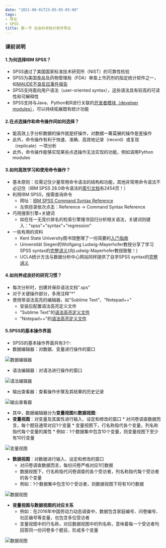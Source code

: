 ```yaml
---
date: "2021-08-01T23:05:05-05:00"
tags:
- 导论
- SPSS
title: 第一节 社会科学统计软件导论
---
```



### 课前说明
#### 1.为何选择IBM SPSS？
* SPSS通过了美国国家标准技术研究所（NIST）的可靠性检验
* SPSS为美国食品及药物管理局（FDA）审查上市药剂的指定统计软件之一，如[MAUDE不良反应事件报告](https://www.accessdata.fda.gov/scripts/cdrh/cfdocs/cfmaude/detail.cfm?mdrfoi__id=11065079&pc=NIU)
* SPSS支持面向用户语法（user-oriented syntax），这些语法具有较高的可读性和可解释性
* SPSS支持与Java、Python和R进行关联的[开发者模块（develper modules）](http://ibmpredictiveanalytics.github.io/)，可以持续拓展既有统计功能
#### 2.在点选操作和命令操作间如何选择？
* 能高效上手分析数据的操作就是好操作，对数据一筹莫展的操作是差操作
* 此外，命令操作有利于快速、准确、高效地记录（record）或复现（replicate）一项分析
* 此外，命令操作能够实现某些点选操作无法实现的功能，例如调用Python modules
#### 3.如何高效学习和使用命令操作？
* 基本原则：仅需记住少量常用命令语法的结构和功能，其他非常用命令语法不必记住（IBM SPSS 28.0命令语法的[索引文档](https://www.ibm.com/docs/en/SSLVMB_28.0.0/pdf/IBM_SPSS_Statistics_Command_Syntax_Reference.pdf)有2454页！）
* 利用IBM SPSS，按需查询命令
  - 网址：[IBM SPSS Command Syntax Reference](https://www.ibm.com/docs/en/spss-statistics/SaaS?topic=reference-introduction-guide-command-syntax)
  - 左侧目录依次点击：Reference -> Command Syntax Reference
* 巧用搜索引擎+关键词
  - 如在任一无竞价排名的检索引擎搜寻回归分析相关语法，关键词则键入："spss"+"syntax"+"regression"
* 一些有用的资料
  - Kent State University图书馆整理了一份简要的[入门指南](https://libguides.library.kent.edu/SPSS/Syntax)
  - Universität Siegen的Wolfgang Ludwig-Mayerhofer教授分享了学习SPSS syntax的[完整讲义](https://wlm.userweb.mwn.de/SPSS/)(向Ludwig-Mayerhofer教授致敬！)
  - UCLA统计方法与数据分析中心网站同样提供了自学SPSS syntax的[完整讲义](https://stats.oarc.ucla.edu/spss/seminars/introduction-to-spss-syntax-2/)
#### 4.如何养成良好的研究习惯？
* 每次分析时，创建并保存语法文档".sps"
* 对于关键操作部分，多用注释"*"
* 使用带语法高亮的编辑器，如"Sublime Text"、"Notepad++" 
	* 安装后配置语法高亮定义文件
	* "Sublime Text"的[语法高亮定义文件](https://gist.github.com/radum/4070908)
	* "Notepad++"的[语法高亮定义文件](https://github.com/Remix4Dev/npp-spss)
#### 5.SPSS的基本操作界面
* SPSS的基本操作界面共有3个:
* 数据编辑器：对数据、变量进行操作的窗口

![数据编辑器](https://stat4soc.netlify.app/images/1.1.png)

* 语法编辑器：对语法进行操作的窗口

![语法编辑器](https://stat4soc.netlify.app/images/1.2.png)

* 输出查看器：查看操作步骤及其结果的历史记录

![输出查看器](https://stat4soc.netlify.app/images/1.3.png)

* 其中，数据编辑器分为**变量视图**和**数据视图**:
* **变量视图**：对变量及其属性进行输入、设定和修改的窗口
		* 对问卷调查数据而言，每个题目通常对应1个变量
		* 变量视图下，行名称指代各个变量，列名称指代每个变量的属性
		* 例如：1个数据集中包含10个变量，则变量视图下至少有10行变量

![变量视图](https://stat4soc.netlify.app/images/1.4.png)

* **数据视图**：对数据进行输入、设定和修改的窗口
	* 对问卷调查数据而言，每份问卷严格对应1行数据
	* 数据视图下，行名称指代问卷调查的各个受访者，列名称指代每个受访者的各个变量
	* 例如：1个数据集中包含10个受访者，则数据视图下将有10行数据

![数据视图](https://stat4soc.netlify.app/images/1.5.png)


* **变量视图与数据视图的对应关系**
	* 例如：在2016年中国劳动力动态调查中，数据包含家庭编号、问卷编号、社区编号等变量，也包含多位受访者
	* 变量视图中的行名称，对应数据视图中的列名称，意味着每一个受访者均回答同一份问卷多个题目，形成多个变量

![数据视图](https://stat4soc.netlify.app/images/1.6.png)
